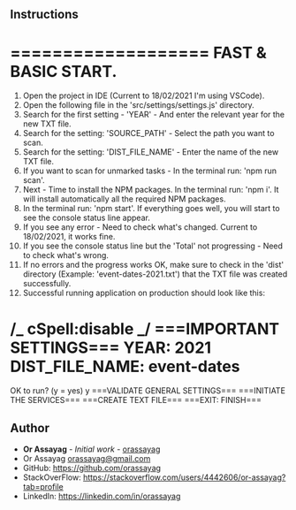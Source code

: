 ## Instructions

===================
FAST & BASIC START.
===================

1. Open the project in IDE (Current to 18/02/2021 I'm using VSCode).
2. Open the following file in the 'src/settings/settings.js' directory.
3. Search for the first setting - 'YEAR' - And enter the relevant year for the new TXT file.
4. Search for the setting: 'SOURCE_PATH' - Select the path you want to scan.
5. Search for the setting: 'DIST_FILE_NAME' - Enter the name of the new TXT file.
6. If you want to scan for unmarked tasks - In the terminal run: 'npm run scan'.
7. Next - Time to install the NPM packages. In the terminal run: 'npm i'. It will install automatically all the required NPM packages.
8. In the terminal run: 'npm start'. If everything goes well, you will start to see the console status line appear.
9. If you see any error - Need to check what's changed. Current to 18/02/2021, it works fine.
10. If you see the console status line but the 'Total' not progressing - Need to check what's wrong.
11. If no errors and the progress works OK, make sure to check in the 'dist' directory
    (Example: 'event-dates-2021.txt') that the TXT file was created successfully.
12. Successful running application on production should look like this:

/_ cSpell:disable _/
===IMPORTANT SETTINGS===
YEAR: 2021
DIST_FILE_NAME: event-dates
========================
OK to run? (y = yes)
y
===VALIDATE GENERAL SETTINGS===
===INITIATE THE SERVICES===
===CREATE TEXT FILE===
===EXIT: FINISH===

## Author

- **Or Assayag** - _Initial work_ - [orassayag](https://github.com/orassayag)
- Or Assayag <orassayag@gmail.com>
- GitHub: https://github.com/orassayag
- StackOverFlow: https://stackoverflow.com/users/4442606/or-assayag?tab=profile
- LinkedIn: https://linkedin.com/in/orassayag
